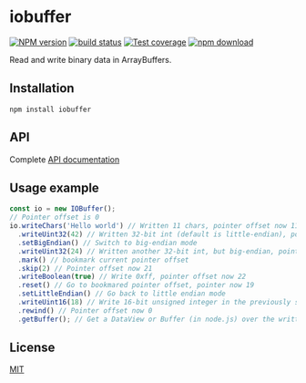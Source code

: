 # iobuffer

[![NPM version][npm-image]][npm-url]
[![build status][travis-image]][travis-url]
[![Test coverage][codecov-image]][codecov-url]
[![npm download][download-image]][download-url]

Read and write binary data in ArrayBuffers.

## Installation

```console
npm install iobuffer
```

## API

Complete [API documentation](http://image-js.github.io/iobuffer/)

## Usage example

```js
const io = new IOBuffer();
// Pointer offset is 0
io.writeChars('Hello world') // Written 11 chars, pointer offset now 11 (->15)
  .writeUint32(42) // Written 32-bit int (default is little-endian), pointer offset now 15
  .setBigEndian() // Switch to big-endian mode
  .writeUint32(24) // Written another 32-bit int, but big-endian, pointer offset now 19
  .mark() // bookmark current pointer offset
  .skip(2) // Pointer offset now 21
  .writeBoolean(true) // Write 0xff, pointer offset now 22
  .reset() // Go to bookmared pointer offset, pointer now 19
  .setLittleEndian() // Go back to little endian mode
  .writeUint16(18) // Write 16-bit unsigned integer in the previously skipped 2 bytes, pointer offset now 21
  .rewind() // Pointer offset now 0
  .getBuffer(); // Get a DataView or Buffer (in node.js) over the written part [0-21] of the internal Buffer
```

## License

[MIT](./LICENSE)

[npm-image]: https://img.shields.io/npm/v/iobuffer.svg?style=flat-square
[npm-url]: https://www.npmjs.com/package/iobuffer
[travis-image]: https://img.shields.io/travis/image-js/iobuffer/master.svg?style=flat-square
[travis-url]: https://travis-ci.org/image-js/iobuffer
[codecov-image]: https://img.shields.io/codecov/c/github/image-js/iobuffer.svg?style=flat-square
[codecov-url]: https://codecov.io/gh/image-js/iobuffer
[download-image]: https://img.shields.io/npm/dm/iobuffer.svg?style=flat-square
[download-url]: https://www.npmjs.com/package/iobuffer

